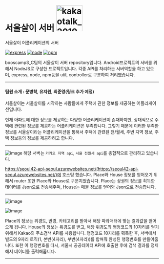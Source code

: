 # 서울살이 서버 <img width="85" alt="kakaotalk_20190212_204520833" src="https://user-images.githubusercontent.com/22374750/52834626-1efe2080-3126-11e9-92c3-66ac08c1f2c9.png">
서울살이 어플리케이션의 서버

[![express](https://img.shields.io/badge/Express-4.16.4-green.svg)](https://expressjs.com/ko/)
[![node](https://img.shields.io/badge/Node-10.14.1-green.svg)](https://nodejs.org/ko/)
[![npm](https://img.shields.io/badge/Npm-6.4.1-green.svg)](https://www.npmjs.com/)

booscamp3_C팀의 서울살이 서버 repository입니다. Android프로젝트의 서버를 위해서 NodeJS로 구성한 프로젝트입니다.
각종 API를 처리하는 서버역할을 하고 있으며, express, node, npm등을 util, controller로 구분하여 처리했습니다.

<hr/>

#### 팀원 소개 : 문병학, 유지원, 최준영(링크 추가 예정)

서울살이는 서울살이를 시작하는 사람들에게 주택에 관한 정보를 제공하는 어플리케이션입니다.

현재 아파트에 대한 정보를 제공하는 다양한 어플리케이션이 존재하지만, 상대적으로 주택에 관련된 정보를 제공하는 어플리케이션은 부족합니다.
그렇기 때문에 이러한 부족한 정보를 서울살이라는 어플리케이션을 통해서 주택에 관련된 전/월세, 주변 지역 정보, 주택 정보등의 정보를 제공하려고 합니다.

<hr/>

![image](https://user-images.githubusercontent.com/22374750/52996284-77079080-3460-11e9-8f9c-44a15c6b0c9d.png)
해당 서버는 `카카오 지역 api`, `서울 전월세 api`를 총합적으로 관리하고 있습니다.

https://seoul42-api-seoul.azurewebsites.net/(https://seoul42-api-seoul.azurewebsites.net/)에 호스팅 했습니다.
Place와 House 정보를 얻어오기 위해서 router 또한 Place와 House로 구분지었습니다.
Place는 상권의 정보를 획득한 데이터를 Json으로 전송해주며, House는 매물 정보를 얻어와 Json으로 전송합니다.

<hr/>

![image](https://user-images.githubusercontent.com/22374750/52177071-3f151200-27ff-11e9-8b58-ebc916b21c75.png)

![image](https://user-images.githubusercontent.com/22374750/51818141-0eba0900-2311-11e9-9b90-52542547986a.png)

Place의 정보는 위경도, 반경, 카테고리를 받아서 해당 파라매터에 맞는 결과값을 얻어오게 됩니다.
House의 정보는 위경도를 받고, 해당 위경도의 행정코드의 10자리를 얻기 위해서 Kakao의 주소검색 API를 사용합니다.
행정코드 10자리를 획득한 후, 서버에서 별도의 9자리 로직(1, 본번(4자리), 부번(4자리))를 합쳐줘 완성된 행정번호를 만들어줍니다.
또한 이 행정번호를 다시, 서울시 공공데이터 API에 호출한 후에 검색 결과를 정제해서 데이터를 출력해줍니다.



<hr/>
